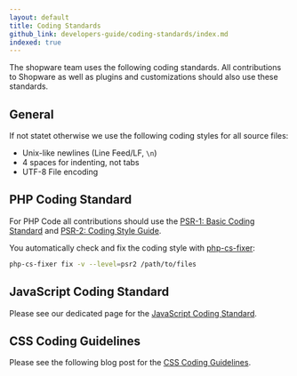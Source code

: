 ```yaml
---
layout: default
title: Coding Standards
github_link: developers-guide/coding-standards/index.md
indexed: true
---
```


The shopware team uses the following coding standards. All contributions to Shopware as well as plugins and customizations should also use these standards. 

## General

If not statet otherwise we use the following coding styles for all source files:

- Unix-like newlines (Line Feed/LF, `\n`)
- 4 spaces for indenting, not tabs
- UTF-8 File encoding

## PHP Coding Standard
For PHP Code all contributions should use the [PSR-1: Basic Coding Standard](http://www.php-fig.org/psr/psr-1/) and [PSR-2: Coding Style Guide](http://www.php-fig.org/psr/psr-2/).

You automatically check and fix the coding style with [php-cs-fixer](http://cs.sensiolabs.org/):

```bash
php-cs-fixer fix -v --level=psr2 /path/to/files
```

## JavaScript Coding Standard
Please see our dedicated page for the [JavaScript Coding Standard](/designers-guide/javascript-coding-style/).

## CSS Coding Guidelines
Please see the following blog post for the [CSS Coding Guidelines](/blog/2016/08/26/css-coding-guidelines/).

